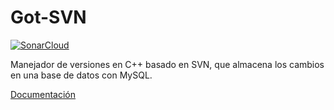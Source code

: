 # Got-SVN 
[![SonarCloud](https://sonarcloud.io/images/project_badges/sonarcloud-white.svg)](https://sonarcloud.io/dashboard?id=SimonFV_Got-SVN)

Manejador de versiones en C++ basado en SVN, que almacena los cambios en una base de datos con MySQL.

[Documentación](https://simonfv.github.io/Got-SVN/)
